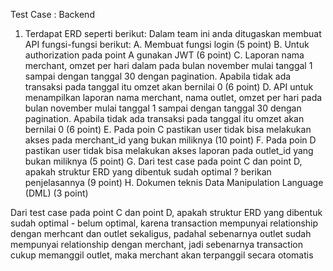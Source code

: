 Test Case : Backend
1. Terdapat ERD seperti berikut:
Dalam team ini anda ditugaskan membuat API fungsi-fungsi berikut:
    A. Membuat fungsi login (5 point)
    B. Untuk authorization pada point A gunakan JWT (6 point)
    C. Laporan nama merchant, omzet per hari dalam pada bulan november mulai tanggal 1
    sampai dengan tanggal 30 dengan pagination. Apabila tidak ada transaksi pada tanggal itu
    omzet akan bernilai 0 (6 point)
    D. API untuk menampilkan laporan nama merchant, nama outlet, omzet per hari pada bulan
    november mulai tanggal 1 sampai dengan tanggal 30 dengan pagination. Apabila tidak ada
    transaksi pada tanggal itu omzet akan bernilai 0 (6 point)
    E. Pada poin C pastikan user tidak bisa melakukan akses pada merchant_id yang bukan
    miliknya (10 point)
    F. Pada poin D pastikan user tidak bisa melakukan akses laporan pada outlet_id yang bukan
    miliknya (5 point)
    G. Dari test case pada point C dan point D, apakah struktur ERD yang dibentuk sudah optimal
    ? berikan penjelasannya (9 point)
    H. Dokumen teknis Data Manipulation Language (DML) (3 point)

Dari test case pada point C dan point D, apakah struktur ERD yang dibentuk sudah optimal
    - belum optimal, karena transaction mempunyai relationship dengan merhcant dan outlet sekaligus, padahal sebenarnya outlet sudah mempunyai relationship dengan merchant, jadi sebenarnya transaction cukup memanggil outlet, maka merchant akan terpanggil secara otomatis  